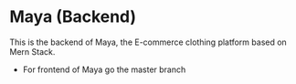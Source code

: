 # Maya (Backend)

This is the backend of Maya, the E-commerce clothing platform based on Mern Stack.
* For frontend of Maya go the master branch
 
